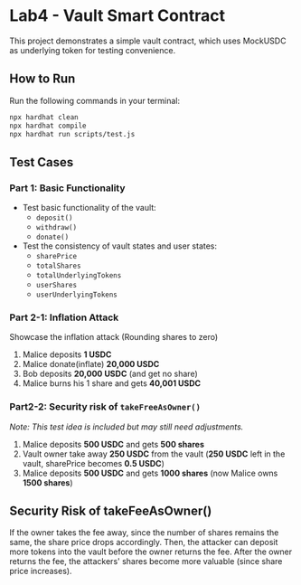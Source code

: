 # Lab4 - Vault Smart Contract

This project demonstrates a simple vault contract, which uses MockUSDC as underlying token for testing convenience. 

## How to Run

Run the following commands in your terminal:

```bash
npx hardhat clean
npx hardhat compile
npx hardhat run scripts/test.js
```

## Test Cases

### Part 1: Basic Functionality
- Test basic functionality of the vault:
    -  `deposit()`
    - `withdraw()`
    - `donate()` 
- Test the consistency of vault states and user states:
    - `sharePrice`
    - `totalShares`
    - `totalUnderlyingTokens`
    - `userShares`
    - `userUnderlyingTokens`

### Part 2-1: Inflation Attack
Showcase the inflation attack (Rounding shares to zero)
1. Malice deposits **1 USDC**
2. Malice donate(inflate) **20,000 USDC**
3. Bob deposits **20,000 USDC** (and get no share)
4. Malice burns his 1 share and gets **40,001 USDC**

### Part2-2: Security risk of `takeFreeAsOwner()` 
*Note: This test idea is included but may still need adjustments.*
1. Malice deposits **500 USDC** and gets **500 shares**
2. Vault owner take away **250 USDC** from the vault (**250 USDC** left in the vault, sharePrice becomes **0.5 USDC**)
3. Malice deposits **500 USDC** and gets **1000 shares** (now Malice owns **1500 shares**)

## Security Risk of takeFeeAsOwner()

If the owner takes the fee away, since the number of shares remains the same, the share price drops accordingly. Then, the attacker can deposit more tokens into the vault before the owner returns the fee. After the owner returns the fee, the attackers' shares become more valuable (since share price increases).

